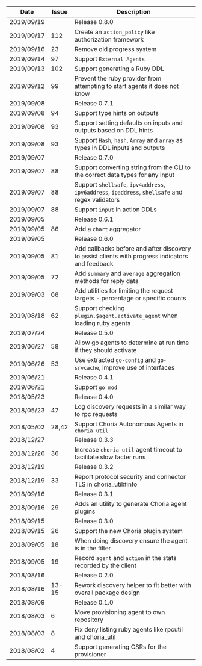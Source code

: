 |Date      |Issue |Description                                                                                              |
|----------|------|---------------------------------------------------------------------------------------------------------|
|2019/09/19|      |Release 0.8.0                                                                                            |
|2019/09/17|112   |Create an `action_policy` like authorization framework                                                   |
|2019/09/16|23    |Remove old progress system                                                                               |
|2019/09/14|97    |Support `External Agents`                                                                                |
|2019/09/13|102   |Support generating a Ruby DDL                                                                            |
|2019/09/12|99    |Prevent the ruby provider from attempting to start agents it does not know                               |
|2019/09/08|      |Release 0.7.1                                                                                            |
|2019/09/08|94    |Support type hints on outputs                                                                            |
|2019/09/08|93    |Support setting defaults on inputs and outputs based on DDL hints                                        |
|2019/09/08|93    |Support `Hash`, `hash`, `Array` and `array` as types in DDL inputs and outputs                           |
|2019/09/07|      |Release 0.7.0                                                                                            |
|2019/09/07|88    |Support converting string from the CLI to the correct data types for any input                           |
|2019/09/07|88    |Support `shellsafe`, `ipv4address`, `ipv6address`, `ipaddress`, `shellsafe` and regex validators         |
|2019/09/07|88    |Support `input` in action DDLs                                                                           |
|2019/09/05|      |Release 0.6.1                                                                                            |
|2019/09/05|86    |Add a `chart` aggregator                                                                                 |
|2019/09/05|      |Release 0.6.0                                                                                            |
|2019/09/05|81    |Add callbacks before and after discovery to assist clients with progress indicators and feedback         |
|2019/09/05|72    |Add `summary` and `average` aggregation methods for reply data                                           |
|2019/09/03|68    |Add utilities for limiting the request targets - percentage or specific counts                           |
|2019/08/18|62    |Support checking `plugin.$agent.activate_agent` when loading ruby agents                                 |
|2019/07/24|      |Release 0.5.0                                                                                            |
|2019/06/27|58    |Allow go agents to determine at run time if they should activate                                         |
|2019/06/26|53    |Use extracted `go-config` and `go-srvcache`, improve use of interfaces                                   |
|2019/06/21|      |Release 0.4.1                                                                                            |
|2019/06/21|      |Support `go mod`                                                                                         |
|2018/05/23|      |Release 0.4.0                                                                                            |
|2018/05/23|47    |Log discovery requests in a similar way to rpc requests                                                  |
|2018/05/02|28,42 |Support Choria Autonomous Agents in `choria_util`                                                        |
|2018/12/27|      |Release 0.3.3                                                                                            |
|2018/12/26|36    |Increase `choria_util` agent timeout to facilitate slow facter runs                                      |
|2018/12/19|      |Release 0.3.2                                                                                            |
|2018/12/19|33    |Report protocol security and connector TLS in choria_util#info                                           |
|2018/09/16|      |Release 0.3.1                                                                                            |
|2018/09/16|29    |Adds an utility to generate Choria agent plugins                                                         |
|2018/09/15|      |Release 0.3.0                                                                                            |
|2018/09/15|26    |Support the new Choria plugin system                                                                     |
|2018/09/05|18    |When doing discovery ensure the agent is in the filter                                                   |
|2018/09/05|19    |Record `agent` and `action` in the stats recorded by the client                                          |
|2018/08/16|      |Release 0.2.0                                                                                            |
|2018/08/16|13-15 |Rework discovery helper to fit better with overall package design                                        |
|2018/08/09|      |Release 0.1.0                                                                                            |
|2018/08/03|6     |Move provisioning agent to own repository                                                                |
|2018/08/03|8     |Fix deny listing ruby agents like rpcutil and choria_util                                                |
|2018/08/02|4     |Support generating CSRs for the provisioner                                                              |

